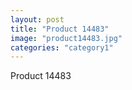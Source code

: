 ```yaml
---
layout: post
title: "Product 14483"
image: "product14483.jpg"
categories: "category1"
---
```

Product 14483
